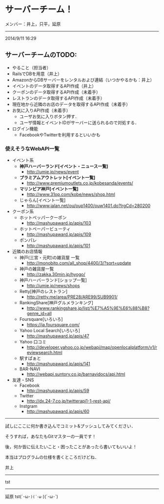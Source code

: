 ﻿# サーバーチーム！

メンバー：井上，只平，延原

***

2014/9/11 16:29

## サーバーチームのTODO:
+ やること（担当者）
+ RailsでDBを用意（井上）
+ AmazonからDBサーバーをレンタルおよび連結（いつかやるかも：井上）
+ イベントのデータ取得するAPI作成（井上）
+ クーポンのデータ取得するAPI作成（未着手）
+ レストランのデータ取得するAPI作成（未着手）
+ 現在地から近隣のお店のデータを取得するAPI作成（未着手）
+ お気に入りAPI作成（未着手）
	- ユーザお気に入りボタン押す．
	- ユーザ情報とイベントIDがサーバーに送られるので対処する．
+ ログイン機能
	- FacebookやTwitterを利用するといいかも

### 使えそうなWebAPI一覧
+ イベント系
	- __神戸ハーバーランド[イベント・ニュース一覧]__
		* http://umie.jp/news/event
	- __プラミアムアウトレット[イベント一覧]__
		* http://www.premiumoutlets.co.jp/kobesanda/events/
	- __マリンビア神戸[イベント一覧]__
		* http://www.31op.com/kobe/news/shop.html
	- じゃらん[イベント一覧]
		* http://www.jalan.net/ou/oup1400/ouw1401.do?lrgCd=280200
+ クーポン系
	 - ホットペッパークーポン
  		* http://mashupaward.jp/apis/103
	 - ホットペーパービューティ
		* http://mashupaward.jp/apis/109
	 - ポンパレ
	  	* http://mashupaward.jp/apis/101
+ 近隣のお店情報
 	- 神戸(三宮・元町)の雑貨屋 一覧
	  	* http://monobito.com/all_shop/4400/3/?sort=update
	- 神戸の雑貨屋一覧
	 	* http://zakka.30min.jp/hyogo/
	- 神戸ハーバーランド[ショップ一覧]
		* http://umie.jp/news/shops
	- Retty[神戸のレストラン]
		* http://retty.me/area/PRE28/ARE99/SUB9901/
	- RankingShare[神戸グルメランキング]
		* http://www.rankingshare.jp/list/%E7%A5%9E%E6%88%B8?genre_id=all
	- Foursquare[いろいろ]
		* https://ja.foursquare.com/
 	- Yahoo Local Search[いろいろ]
		* http://mashupaward.jp/apis/47
	- Yahoo 口コミ
		* http://developer.yahoo.co.jp/webapi/map/openlocalplatform/v1/reviewsearch.html
 	- 駅すぱぁと
  		* http://mashupaward.jp/apis/141
 	- BAR-NAVI
  		* http://webapi.suntory.co.jp/barnavidocs/api.html
+ 友達・SNS
 	- Facebook
  		* http://mashupaward.jp/apis/59
 	- Twitter
  		* http://dx.24-7.co.jp/twitterapi1-1-rest-api/
 	- Instgram
  		* http://mashupaward.jp/apis/60

****

試しにここに何か書き込んでコミット&プッシュしてみてください．

そうすれば，あなたもGitマスターの一員です！

後，何か皆に伝えたいこと・困ったことがあったら書いてもいいよ！

本当はプログラムの仕様を書くところだけどね．

井上

****

tst

****
延原
tst(´･ω･`)(´･ω･`)(´･ω･`)